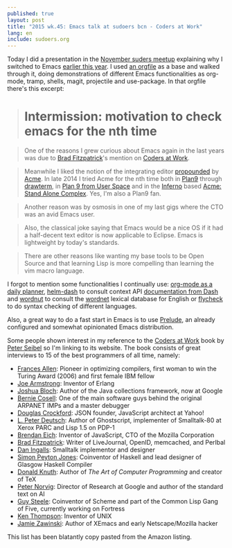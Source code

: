 ```yaml
---
published: true
layout: post
title: "2015 wk.45: Emacs talk at sudoers bcn - Coders at Work"
lang: en
include: sudoers.org
---
```


Today I did a presentation in the [November suders meetup][sudoers201511] explaining why I switched to Emacs [earlier this year][]. I used [an orgfile][] as a base and walked through it, doing demonstrations of different Emacs functionalities as org-mode, tramp, shells, magit, projectile and use-package. In that orgfile there's this excerpt:

> # Intermission: motivation to check emacs for the nth time

> One of the reasons I grew curious about Emacs again in the last years was due to [Brad Fitzpatrick][]'s mention on [Coders at Work][].

> Meanwhile I liked the notion of the integrating editor [propounded](http://research.swtch.com/acme) by [Acme](https://en.wikipedia.org/wiki/Acme_(text_editor)). In late 2014 I tried Acme for the nth time both in [Plan9](https://en.wikipedia.org/wiki/Plan_9_from_Bell_Labs) through [drawterm](https://swtch.com/drawterm/), in [Plan 9 from User Space](https://swtch.com/plan9port/) and in the [Inferno](https://en.wikipedia.org/wiki/Inferno_%2528operating_system%2529) based [Acme: Stand Alone Complex](https://code.google.com/p/acme-sac/). Yes, I'm also a Plan9 fan.

> Another reason was by osmosis in one of my last gigs where the CTO was an avid Emacs user.

> Also, the classical joke saying that Emacs would be a nice OS if it had a half-decent text editor is now applicable to Eclipse. Emacs is lightweight by today's standards.

> There are other reasons like wanting my base tools to be Open Source and that learning Lisp is more compelling than learning the vim macro language.

[sudoers201511]: http://lanyrd.com/2015/sudoersbcn/
[earlier this year]: /2015/03/04/emacs/
[Coders at work]: http://codersatwork.com/
[an orgfile]: /s/2015/11/sudoers.org

I forgot to mention some functionalities I continually use: [org-mode as a daily planner][], [helm-dash][] to consult context API [documentation from Dash][] and [wordnut][] to consult the [wordnet][] lexical database for English or [flycheck][] to do syntax checking of different languages.

Also, a great way to do a fast start in Emacs is to use [Prelude][], an already configured and somewhat opinionated Emacs distribution.

[Prelude]: https://github.com/bbatsov/prelude

[helm-dash]: https://github.com/areina/helm-dash
[org-mode as a daily planner]: http://newartisans.com/2007/08/using-org-mode-as-a-day-planner/
[documentation from Dash]: https://kapeli.com/dash#docsets
[wordnut]: https://github.com/gromnitsky/wordnut
[wordnet]: http://wordnet.princeton.edu/
[flycheck]: http://www.flycheck.org/

Some people shown interest in my reference to the [Coders at Work][] book by [Peter Seibel][] so I'm linking to its website. The book consists of great interviews to 15 of the best programmers of all time, namely:

[Peter Seibel]: http://www.gigamonkeys.com/

- [Frances Allen][]: Pioneer in optimizing compilers, first woman to win the Turing Award (2006) and first female IBM fellow
- [Joe Armstrong][]: Inventor of Erlang
- [Joshua Bloch][]: Author of the Java collections framework, now at Google
- [Bernie Cosell][]: One of the main software guys behind the original ARPANET IMPs and a master debugger
- [Douglas Crockford][]: JSON founder, JavaScript architect at Yahoo!
- [L. Peter Deutsch][]: Author of Ghostscript, implementer of Smalltalk-80 at Xerox PARC and Lisp 1.5 on PDP-1
- [Brendan Eich][]: Inventor of JavaScript, CTO of the Mozilla Corporation
- [Brad Fitzpatrick][]: Writer of LiveJournal, OpenID, memcached, and Perlbal
- [Dan Ingalls][]: Smalltalk implementor and designer
- [Simon Peyton Jones][]: Coinventor of Haskell and lead designer of Glasgow Haskell Compiler
- [Donald Knuth][]: Author of _The Art of Computer Programming_ and creator of TeX
- [Peter Norvig][]: Director of Research at Google and author of the standard text on AI
- [Guy Steele][]: Coinventor of Scheme and part of the Common Lisp Gang of Five, currently working on Fortress
- [Ken Thompson][]: Inventor of UNIX
- [Jamie Zawinski][]: Author of XEmacs and early Netscape/Mozilla hacker

[Frances Allen]: http://codersatwork.com/fran-allen.html
[Joe Armstrong]: http://codersatwork.com/joe-armstrong.html
[Joshua Bloch]: http://codersatwork.com/joshua-bloch.html
[Bernie Cosell]: http://codersatwork.com/bernie-cosell.html
[Douglas Crockford]: http://codersatwork.com/douglas-crockford.html
[L. Peter Deutsch]: http://codersatwork.com/l-peter-deutsch.html
[Brendan Eich]: http://codersatwork.com/brendan-eich.html
[Brad Fitzpatrick]: http://codersatwork.com/brad-fitzpatrick.html
[Dan Ingalls]: http://codersatwork.com/dan-ingalls.html
[Simon Peyton Jones]: http://codersatwork.com/simon-peyton-jones.html
[Donald Knuth]: http://codersatwork.com/donald-knuth.html
[Peter Norvig]: http://codersatwork.com/peter-norvig.html
[Guy Steele]: http://codersatwork.com/guy-steele.html
[Ken Thompson]: http://codersatwork.com/ken-thompson.html
[Jamie Zawinski]: http://codersatwork.com/jamie-zawinski.html

This list has been blatantly copy pasted from the Amazon listing.

